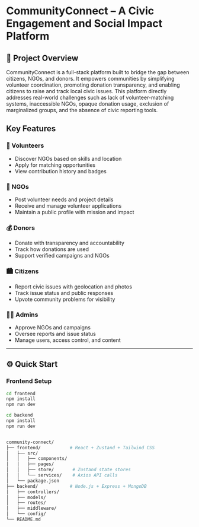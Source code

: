 # CommunityConnect – A Civic Engagement and Social Impact Platform

## 🚀 Project Overview

CommunityConnect is a full-stack platform built to bridge the gap between citizens, NGOs, and donors. It empowers communities by simplifying volunteer coordination, promoting donation transparency, and enabling citizens to raise and track local civic issues. This platform directly addresses real-world challenges such as lack of volunteer-matching systems, inaccessible NGOs, opaque donation usage, exclusion of marginalized groups, and the absence of civic reporting tools.

## Key Features

### 🧑 Volunteers
- Discover NGOs based on skills and location
- Apply for matching opportunities
- View contribution history and badges

### 🏢 NGOs
- Post volunteer needs and project details
- Receive and manage volunteer applications
- Maintain a public profile with mission and impact

### 💰 Donors
- Donate with transparency and accountability
- Track how donations are used
- Support verified campaigns and NGOs

### 🏙 Citizens
- Report civic issues with geolocation and photos
- Track issue status and public responses
- Upvote community problems for visibility

### 🧑‍💼 Admins
- Approve NGOs and campaigns
- Oversee reports and issue status
- Manage users, access control, and content

---

## ⚙️ Quick Start

### Frontend Setup
```bash
cd frontend
npm install
npm run dev

cd backend
npm install
npm run dev


community-connect/
├── frontend/           # React + Zustand + Tailwind CSS
│   ├── src/
│   │   ├── components/
│   │   ├── pages/
│   │   ├── store/       # Zustand state stores
│   │   └── services/    # Axios API calls
│   └── package.json
├── backend/            # Node.js + Express + MongoDB
│   ├── controllers/
│   ├── models/
│   ├── routes/
│   ├── middleware/
│   └── config/
└── README.md
